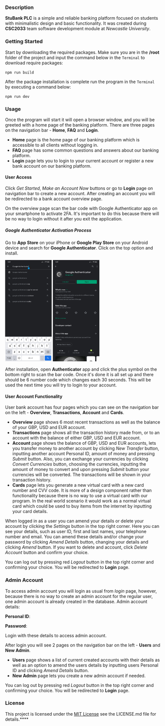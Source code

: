 ### Description
**StuBank PLC** is a simple and reliable banking platform focused on students with minimalistic design and basic 
functionality. It was created during **CSC2033** team software development module at *Newcastle University*.

### Getting Started
Start by downloading the required packages. Make sure you are in the **/root** folder of the 
project and input the command below in the ````Terminal```` to download require packages:
````
npm run build
````
After the package installation is complete run the program in the ````Terminal```` by executing a command below:
````
npm run dev
````
### Usage
Once the program will start it will open a browser window, and you will be greeted with a home page of the banking
platform. There are three pages on the navigation bar - **Home**, **FAQ** and **Login**.
+ **Home** page is the home page of our banking platform which is accessible to all clients without logging in.
+ **FAQ** page has some common questions and answers about our banking platform.
+ **Login** page lets you to login to your current account or register a new bank account on our banking platform.

#### User Access
Click *Get Started*, *Make an Account Now* buttons or go to **Login** page on navigation bar to create a new account. 
After creating an account you will be redirected to a bank account overview page.

On the overview page scan the bar code with Google Authenticator app on your smartphone to activate 2FA. It's important
to do this because there will be no way to login without it after you exit the application.

##### Google Authenticator Activation Process

Go to **App Store** on your iPhone or **Google Play Store** on your Android device and search for 
**Google Authenticator**. Click on the top option and install.

<img src="client/public/images/Play%20Store%20Search.jpg" width="30%" alt="">

<img src="client/public/images/Play%20Store%20Authenticator.jpg" width="30%" alt="">

After installation, open **Authenticator** app and click the plus symbol on the bottom right to scan the bar code. Once
it's done it is all set up and there should be 6 number code which changes each 30 seconds. This will be used the next 
time you will try to login to your account.

#### User Account Functionality
User bank account has four pages which you can see on the navigation bar on the left - **Overview**, **Transactions**, 
**Account** and **Cards**. 
+ **Overview** page shows 6 most recent transactions as well as the balance of your GBP, USD and EUR account. 
+ **Transactions** page shows all the transaction history made from, or to an account with the balance of either 
  GBP, USD and EUR account.
+ **Account** page shows the balance of GBP, USD and EUR accounts, lets you transfer money to another account by
  clicking *New Transfer* button, inputting another account Personal ID, amount of money and pressing *Submit* button.
  Also, you can exchange your currencies by clicking *Convert Currencies* button, choosing the currencies,
  inputting the amount of money to convert and upon pressing *Submit* button your currencies will be converted. The
  transactions will be shown in your transaction history.
+ **Cards** page lets you generate a new virtual card with a new card number and CVV code. It is more of a design
  component rather than functionality because there is no way to use a virtual card with our program. In the real world
  scenario it would work as a normal virtual card which could be used to buy items from the internet by inputting your 
  card details.
  
When logged in as a user you can amend your details or delete your account by clicking the *Settings* button in the top 
right corner. Here you can see your details, such as user ID, first and last names, your telephone number and email. 
You can amend these details and/or change your password by clicking *Amend Details* button, changing your details and
clicking *Amend* button. If you want to delete and account, click *Delete Account* button and confirm your choice. 

You can log out by pressing red *Logout* button in the top right corner and confirming your choice. You will be
redirected to **Login** page.

### Admin Account
To access admin account you will login as usual from *login* page, however, because there is no way to create an admin
account for the regular user, one admin account is already created in the database. Admin account details:

**Personal ID**:

**Password**:

Login with these details to access admin account.

After login you will see 2 pages on the navigation bar on the left - **Users** and **New Admin**. 
+ **Users** page shows 
  a list of current created accounts with their details as well as an option to amend the users details by inputting 
  users Personal ID and clicking *Amend Details* button. 
+ **New Admin** page lets you create a new admin account if needed.

You can log out by pressing red *Logout* button in the top right corner and confirming your choice. You will be
redirected to **Login** page.

### License
This project is licensed under the [MIT License](https://choosealicense.com/licenses/mit/) see the LICENSE.md file
for details.****